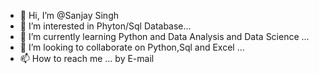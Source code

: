- 👋 Hi, I’m @Sanjay Singh
- 👀 I’m interested in Phyton/Sql Database...
- 🌱 I’m currently learning Python and Data Analysis and Data Science ...
- 💞️ I’m looking to collaborate on Python,Sql and Excel ...
- 📫 How to reach me ... by E-mail

<!---
Singhsta/Singhsta is a ✨ special ✨ repository because its `README.md` (this file) appears on your GitHub profile.
You can click the Preview link to take a look at your changes.
--->
